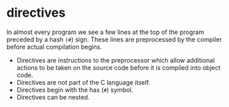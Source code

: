 # directives

In almost every program we see a few lines at the top of the program preceded by a hash `(#`) sign. These lines are preprocessed by the compiler before actual compilation begins.

- Directives are instructions to the preprocessor which allow additional actions to be taken on the source code before it is compiled into object code.
- Directives are not part of the C language itself.
- Directives begin with the has (`#`) symbol.
- Directives can be nested.



